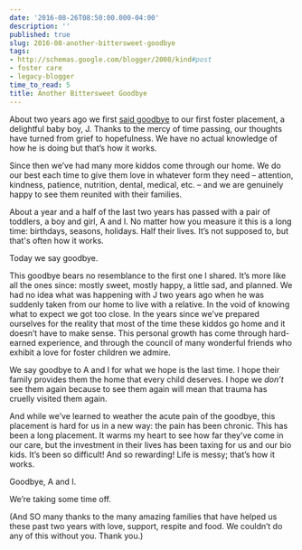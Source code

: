 ```yaml
---
date: '2016-08-26T08:50:00.000-04:00'
description: ''
published: true
slug: 2016-08-another-bittersweet-goodbye
tags:
- http://schemas.google.com/blogger/2008/kind#post
- foster care
- legacy-blogger
time_to_read: 5
title: Another Bittersweet Goodbye
---
```


About two years ago we first [said goodbye](../2015/2015-01-they-dont-make-greeting-card-for-that.html) to our first foster placement, a delightful baby boy, J. Thanks to the mercy of time passing, our thoughts have turned from grief to hopefulness. We have no actual knowledge of how he is doing but that’s how it works.

Since then we’ve had many more kiddos come through our home. We do our best each time to give them love in whatever form they need – attention, kindness, patience, nutrition, dental, medical, etc. – and we are genuinely happy to see them reunited with their families.

About a year and a half of the last two years has passed with a pair of toddlers, a boy and girl, A and I. No matter how you measure it this is a long time: birthdays, seasons, holidays. Half their lives. It’s not supposed to, but that's often how it works.

Today we say goodbye.

This goodbye bears no resemblance to the first one I shared. It’s more like all the ones since: mostly sweet, mostly happy, a little sad, and planned. We had no idea what was happening with J two years ago when he was suddenly taken from our home to live with a relative. In the void of knowing what to expect we got too close. In the years since we’ve prepared ourselves for the reality that most of the time these kiddos go home and it doesn’t have to make sense. This personal growth has come through hard-earned experience, and through the council of many wonderful friends who exhibit a love for foster children we admire.

We say goodbye to A and I for what we hope is the last time. I hope their family provides them the home that every child deserves. I hope we *don’t* see them again because to see them again will mean that trauma has cruelly visited them again.

And while we’ve learned to weather the acute pain of the goodbye, this placement is hard for us in a new way: the pain has been chronic. This has been a long placement. It warms my heart to see how far they’ve come in our care, but the investment in their lives has been taxing for us and our bio kids. It’s been so difficult! And so rewarding! Life is messy; that’s how it works.

Goodbye, A and I.

We’re taking some time off.

(And SO many thanks to the many amazing families that have helped us these past two years with love, support, respite and food. We couldn’t do any of this without you. Thank you.)